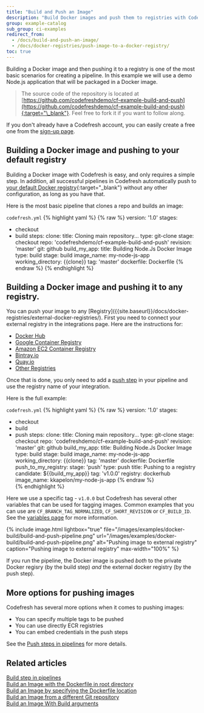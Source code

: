 ```yaml
---
title: "Build and Push an Image"
description: "Build Docker images and push them to registries with Codefresh"
group: example-catalog
sub_group: ci-examples
redirect_from:
  - /docs/build-and-push-an-image/
  - /docs/docker-registries/push-image-to-a-docker-registry/ 
toc: true
---
```


Building a Docker image and then pushing it to a registry is one of the most basic scenarios for creating a pipeline.
In this example we will use a demo Node.js application that will be packaged in a Docker image.

>The source code of the repository is located at [https://github.com/codefreshdemo/cf-example-build-and-push](https://github.com/codefreshdemo/cf-example-build-and-push){:target="\_blank"}. Feel free to fork it if you want to follow along.

If you don't already have a Codefresh account, you can easily create a free one from the [sign-up page]({{site.baseurl}}/docs/administration/create-a-codefresh-account/).


## Building a Docker image and pushing to your default registry

Building a Docker image with Codefresh is easy, and only requires a simple step. In addition, all successful pipelines in Codefresh automatically push to [your default Docker registry](https://codefresh.io/docs/docs/docker-registries/external-docker-registries/#the-default-registry){:target="\_blank"} without any other configuration, as long as you have that.

Here is the most basic pipeline that clones a repo and builds an image:

`codefresh.yml`
{% highlight yaml %}
{% raw %}
version: '1.0'
stages:
- checkout
- build
steps:
  clone:
    title: Cloning main repository...
    type: git-clone
    stage: checkout
    repo: 'codefreshdemo/cf-example-build-and-push'
    revision: 'master'
    git: github
  build_my_app:
    title: Building Node.Js Docker Image
    type: build
    stage: build
    image_name: my-node-js-app
    working_directory: {{clone}}
    tag: 'master'
    dockerfile: Dockerfile
{% endraw %}
{% endhighlight %}

## Building a Docker image and pushing it to any registry.

<!---check link-->You can push your image to any [Registry]({{site.baseurl}}/docs/docker-registries/external-docker-registries/). First you need to connect your external registry in the integrations page. Here are the instructions for:

  * [Docker Hub]({{site.baseurl}}/docs/integrations/docker-registries/docker-hub/)
  * [Google Container Registry]({{site.baseurl}}/docs/integrations/docker-registries/google-container-registry/)
  * [Amazon EC2 Container Registry]({{site.baseurl}}/docs/integrations/docker-registries/amazon-ec2-container-registry/)
  * [Bintray.io]({{site.baseurl}}/docs/integrations/docker-registries/bintray-io/)
  * [Quay.io]({{site.baseurl}}/docs/integrations/docker-registries/quay-io/)
  * [Other Registries]({{site.baseurl}}/docs/integrations/docker-registries/other-registries/)

Once that is done, you only need to add a [push step]({{site.baseurl}}/docs/pipelines/steps/push/) in your pipeline and use the registry name of your integration.

Here is the full example:

`codefresh.yml`
{% highlight yaml %}
{% raw %}
version: '1.0'
stages:
- checkout
- build
- push
steps:
  clone:
    title: Cloning main repository...
    type: git-clone
    stage: checkout
    repo: 'codefreshdemo/cf-example-build-and-push'
    revision: 'master'
    git: github
  build_my_app:
    title: Building Node.Js Docker Image
    type: build
    stage: build
    image_name: my-node-js-app
    working_directory: {{clone}}
    tag: 'master'
    dockerfile: Dockerfile
  push_to_my_registry:
    stage: 'push'
    type: push
    title: Pushing to a registry
    candidate: ${{build_my_app}}
    tag: 'v1.0.0'
    registry: dockerhub
    image_name: kkapelon/my-node-js-app
{% endraw %}    
{% endhighlight %}

Here we use a specific tag - `v1.0.0` but 
Codefresh has several other variables that can be used for tagging images. Common examples that you can use are `CF_BRANCH_TAG_NORMALIZED`, `CF_SHORT_REVISION` or `CF_BUILD_ID`. See the [variables page]({{site.baseurl}}/docs/pipelines/variables/) for more information.

{% include image.html
  lightbox="true"
  file="/images/examples/docker-build/build-and-push-pipeline.png"
  url="/images/examples/docker-build/build-and-push-pipeline.png"
  alt="Pushing image to external registry"
  caption="Pushing image to external registry"
  max-width="100%"
    %}


If you run the pipeline, the Docker image is pushed *both* to the private Docker regisry (by the build step) *and* the external docker registry (by the push step).


## More options for pushing images

Codefresh has several more options when it comes to pushing images:
 
* You can specify multiple tags to be pushed
* You can use directly ECR registries
* You can embed credentials in the push steps

See the [Push steps in pipelines]({{site.baseurl}}/docs/pipelines/steps/push/) for more details.


## Related articles
[Build step in pipelines]({{site.baseurl}}/docs/pipelines/steps/build/)  
[Build an Image with the Dockerfile in root directory]({{site.baseurl}}/docs/example-catalog/ci-examples/build-an-image-dockerfile-in-root-directory/)  
[Build an Image by specifying the Dockerfile location]({{site.baseurl}}/docs/example-catalog/ci-examples/build-an-image-specify-dockerfile-location)  
[Build an Image from a different Git repository]({{site.baseurl}}/docs/example-catalog/ci-examples/build-an-image-from-a-different-git-repository)  
[Build an Image With Build arguments]({{site.baseurl}}/docs/example-catalog/ci-examples/build-an-image-with-build-arguments)

